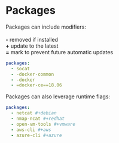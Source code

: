 # Packages

Packages can include modifiers:<br><br>
**-** removed if installed<br>
**+** update to the latest<br>
**=** mark to prevent future automatic updates<br>


```yaml
packages:
  - socat
  - -docker-common
  - -docker
  - =docker-ce==18.06
```

Packages can also leverage runtime flags:

```yaml
packages:
  - netcat #+debian
  - nmap-ncat #+redhat
  - open-vm-tools #+vmware
  - aws-cli #+aws
  - azure-cli #+azure
```
